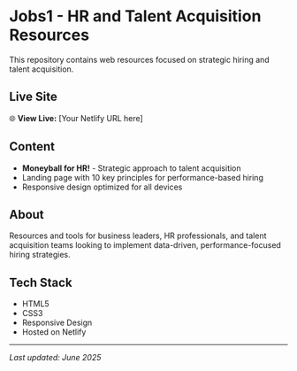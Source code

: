 # Jobs1 - HR and Talent Acquisition Resources

This repository contains web resources focused on strategic hiring and talent acquisition.

## Live Site
🌐 **View Live:** [Your Netlify URL here]

## Content
- **Moneyball for HR!** - Strategic approach to talent acquisition
- Landing page with 10 key principles for performance-based hiring
- Responsive design optimized for all devices

## About
Resources and tools for business leaders, HR professionals, and talent acquisition teams looking to implement data-driven, performance-focused hiring strategies.

## Tech Stack
- HTML5
- CSS3
- Responsive Design
- Hosted on Netlify

---
*Last updated: June 2025*
